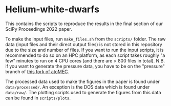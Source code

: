 # Helium-white-dwarfs
This contains the scripts to reproduce the results in the final section of our SciPy Proceedings 2022 paper.

To make the input files, run `make_files.sh` from the `scripts/` folder. 
The raw data (input files and their direct output files) is not stored in this repository due to the size and number of files.
If you want to run the input scripts, it is recommended to do so on an HPC platform, as each script takes roughly "a few" minutes to run on 4 CPU cores  (and there are > 800 files in total).
N.B. if you want to generate the pressure data, you have to be on the "pressure" branch of [this fork of atoMEC](https://github.com/timcallow/atoMEC).

The processed data used to make the figures in the paper is found under `data/processed/`. An exception is the DOS data which is found under `data/raw/`.
The plotting scripts used to generate the figures from this data can be found in `scripts/plots`.
